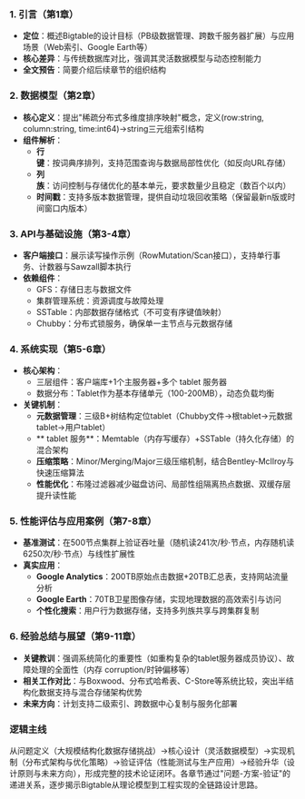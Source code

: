 ### 1. 引言（第1章）

- **定位**：概述Bigtable的设计目标（PB级数据管理、跨数千服务器扩展）与应用场景（Web索引、Google Earth等）
- **核心差异**：与传统数据库对比，强调其灵活数据模型与动态控制能力
- **全文预告**：简要介绍后续章节的组织结构

### 2. 数据模型（第2章）

- **核心定义**：提出"稀疏分布式多维度排序映射"概念，定义(row:string, column:string, time:int64)→string三元组索引结构
- **组件解析**：
    - **行键**：按词典序排列，支持范围查询与数据局部性优化（如反向URL存储）
    - **列族**：访问控制与存储优化的基本单元，要求数量少且稳定（数百个以内）
    - **时间戳**：支持多版本数据管理，提供自动垃圾回收策略（保留最新n版或时间窗口内版本）

### 3. API与基础设施（第3-4章）

- **客户端接口**：展示读写操作示例（RowMutation/Scan接口），支持单行事务、计数器与Sawzall脚本执行
- **依赖组件**：
    - GFS：存储日志与数据文件
    - 集群管理系统：资源调度与故障处理
    - SSTable：内部数据存储格式（不可变有序键值映射）
    - Chubby：分布式锁服务，确保单一主节点与元数据存储

### 4. 系统实现（第5-6章）

- **核心架构**：
    - 三层组件：客户端库+1个主服务器+多个 tablet 服务器
    - 数据分布：Tablet作为基本存储单元（100-200MB），动态负载均衡
- **关键机制**：
    - **元数据管理**：三级B+树结构定位tablet（Chubby文件→根tablet→元数据tablet→用户tablet）
    - ** tablet 服务**：Memtable（内存写缓存）+SSTable（持久化存储）的混合架构
    - **压缩策略**：Minor/Merging/Major三级压缩机制，结合Bentley-McIlroy与快速压缩算法
    - **性能优化**：布隆过滤器减少磁盘访问、局部性组隔离热点数据、双缓存层提升读性能

### 5. 性能评估与应用案例（第7-8章）

- **基准测试**：在500节点集群上验证吞吐量（随机读241次/秒·节点，内存随机读6250次/秒·节点）与线性扩展性
- **真实应用**：
    - **Google Analytics**：200TB原始点击数据+20TB汇总表，支持网站流量分析
    - **Google Earth**：70TB卫星图像存储，实现地理数据的高效索引与访问
    - **个性化搜索**：用户行为数据存储，支持多列族共享与跨集群复制

### 6. 经验总结与展望（第9-11章）

- **关键教训**：强调系统简化的重要性（如重构复杂的tablet服务器成员协议）、故障处理的全面性（内存 corruption/时钟偏移等）
- **相关工作对比**：与Boxwood、分布式哈希表、C-Store等系统比较，突出半结构化数据支持与混合存储架构优势
- **未来方向**：计划支持二级索引、跨数据中心复制与服务化部署

### 逻辑主线

从问题定义（大规模结构化数据存储挑战）→核心设计（灵活数据模型）→实现机制（分布式架构与优化策略）→验证评估（性能测试与生产应用）→经验升华（设计原则与未来方向），形成完整的技术论证闭环。各章节通过"问题-方案-验证"的递进关系，逐步揭示Bigtable从理论模型到工程实现的全链路设计思路。